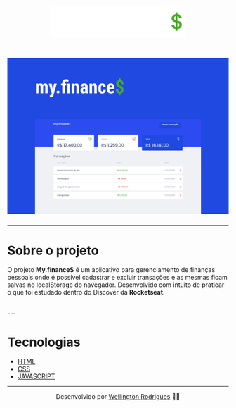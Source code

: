 <h1 align="center">
    <img src="./images/logo.svg">
</h1>


<h1 align="center">
    <img src="./images/Capa.png">
</h1>

---


# Sobre o projeto
O projeto **My.finance$** é um aplicativo para gerenciamento de finanças pessoais onde é possível cadastrar e excluir transações e as mesmas ficam salvas no localStorage do navegador. Desenvolvido com intuito de praticar o que foi estudado dentro do Discover da **Rocketseat**.

<br/>
---

# Tecnologias

- [HTML](https://developer.mozilla.org/pt-BR/docs/Web/HTML)
- [CSS](https://developer.mozilla.org/pt-BR/docs/Web/CSS)
- [JAVASCRIPT](https://developer.mozilla.org/pt-BR/docs/Web/JavaScript/Guide/Introduction)

---

<p align="center"> Desenvolvido por <a href="https://www.linkedin.com/in/tonrodrigues/">Wellington Rodrigues</a> ✌🏼</p>
